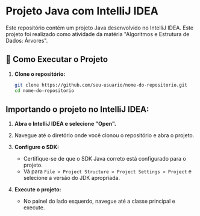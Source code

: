 

# Projeto Java com IntelliJ IDEA

Este repositório contém um projeto Java desenvolvido no IntelliJ IDEA. Este projeto foi realizado como atividade da matéria "Algoritmos e Estrutura de Dados: Árvores".

## 🚀 Como Executar o Projeto

1. **Clone o repositório:**

   ```bash
   git clone https://github.com/seu-usuario/nome-do-repositorio.git
   cd nome-do-repositorio
      ```

## Importando o projeto no IntelliJ IDEA:

1. **Abra o IntelliJ IDEA e selecione "Open".**

2. Navegue até o diretório onde você clonou o repositório e abra o projeto.

3. **Configure o SDK:**

   - Certifique-se de que o SDK Java correto está configurado para o projeto.
   - Vá para `File > Project Structure > Project Settings > Project` e selecione a versão do JDK apropriada.

4. **Execute o projeto:**

   - No painel do lado esquerdo, navegue até a classe principal e execute.

